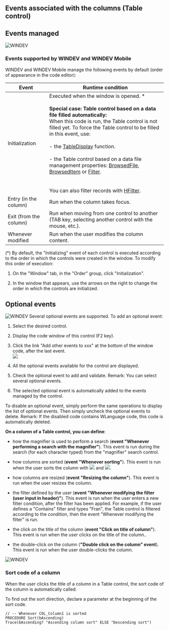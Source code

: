 


## Events associated with the columns (Table control)
			



<a name="NOTE1"></a>
<a name="NOTE1_1"></a>


## Events managed
<a name="events_managed_ELTTEXTE000284"></a>
![WINDEV](https://doc.pcsoft.fr/ext/images/us/WD.png) 

### Events supported by WINDEV and WINDEV Mobile
<a name="events_supported_windev_and_windev_mobile_ELTPARAGRAPHE000013"></a>

WINDEV and WINDEV Mobile manage the following events by default (order of appearance in the code editor):

| Event | Runtime condition |
| --- | --- |
| Initialization | Executed when the window is opened. \*<br><br>**Special case: Table control based on a data file filled automatically:**<br>When this code is run, the Table control is not filled yet. To force the Table control to be filled in this event, use:<br><br>- the [TableDisplay](../WDLang1/3074003.md) function.<br><br>- the Table control based on a data file management properties: [BrowsedFile](../Proprietes/2510040.md), [BrowsedItem](../Proprietes/2510111.md) or [Filter](../Proprietes/2510042.md).<br><br><br>You can also filter records with [HFilter](../WDLang4/3044100.md). |
| Entry (in the column) | Run when the column takes focus. |
| Exit (from the column) | Run when moving from one control to another (TAB key, selecting another control with the mouse, etc.). |
| Whenever modified | Run when the user modifies the column content. |


(\*) By default, the "Initializing" event of each control is executed according to the order in which the controls were created in the window. To modify this order of execution: 

1. On the "Window" tab, in the "Order" group, click "Initialization". 

2. In the window that appears, use the arrows on the right to change the order in which the controls are initialized.




<a name="NOTE2"></a>
<a name="NOTE2_1"></a>


## Optional events
<a name="optional_events_ELTTEXTE000308"></a>
![WINDEV](https://doc.pcsoft.fr/ext/images/us/WD.png) Several optional events are supported.
To add an optional event:

1. Select the desired control.

2. Display the code window of this control (F2 key).

3. Click the link "Add other events to xxx" at the bottom of the window code, after the last event.  <br>![](https://doc.pcsoft.fr/en-US/images/image.awp?langid=3&name=Traitements_optionnels_WD_OK%20-%20HC%20N%B0001.gif)


4. All the optional events available for the control are displayed. 

5. Check the optional event to add and validate. 
	Remark: You can select several optional events. 

6. The selected optional event is automatically added to the events managed by the control.




To disable an optional event, simply perform the same operations to display the list of optional events. Then simply uncheck the optional events to delete. 
Remark: If the disabled code contains WLanguage code, this code is automatically deleted.

**On a column of a Table control, you can define**:

- how the magnifier is used to perform a search (**event "Whenever performing a search with the magnifier"**). This event is run during the search (for each character typed) from the "magnifier" search control.

- how columns are sorted (**event "Whenever sorting"**). This event is run when the user sorts the column with ![](https://doc.pcsoft.fr/en-US/images/image.awp?langid=3&name=IconeCroissant.gif) and ![](https://doc.pcsoft.fr/en-US/images/image.awp?langid=3&name=IconeDecroissant.gif).

- how columns are resized (**event "Resizing the column"**). This event is run when the user resizes the column. 

- the filter defined by the user (**event "Whenever modifying the filter (user input in header)"**). This event is run when the user enters a new filter condition, after the filter has been applied. For example, if the user defines a "Contains" filter and types "Fran", the Table control is filtered according to the condition, then the event "Whenever modifying the filter" is run. 

- the click on the title of the column (**event "Click on title of column"**). This event is run when the user clicks on the title of the column.. 

- the double-click on the column (**"Double click on the column" event**). This event is run when the user double-clicks the column. 



<a name="NOTE2_2"></a>
![WINDEV](https://doc.pcsoft.fr/ext/images/us/WD.png) 

### Sort code of a column
<a name="sort_code_column_ELTPARAGRAPHE000231"></a>

When the user clicks the title of a column in a Table control, the sort code of the column is automatically called.

To find out the sort direction, declare a parameter at the beginning of the sort code.


```wl
// -- Whenever COL_Column1 is sorted 
PROCEDURE Sort(bAscending)
Trace(bAscending? "Ascending column sort" ELSE "Descending sort")
```



